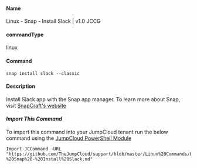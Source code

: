 #### Name

Linux - Snap - Install Slack | v1.0 JCCG

#### commandType

linux

#### Command

```
snap install slack --classic
```

#### Description

Install Slack app with the Snap app manager. To learn more about Snap, visit [SnapCraft's website](https://snapcraft.io/)

#### *Import This Command*

To import this command into your JumpCloud tenant run the below command using the [JumpCloud PowerShell Module](https://github.com/TheJumpCloud/support/wiki/Installing-the-JumpCloud-PowerShell-Module)

```
Import-JCCommand -URL "https://github.com/TheJumpCloud/support/blob/master/Linux%20Commands/Linux%20-%20Snap%20-%20Install%20Slack.md"
```
